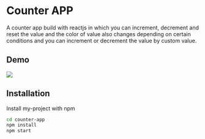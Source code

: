 
# Counter APP

A counter app build with reactjs in which you can increment, decrement and reset the value and the color of value also changes depending on certain conditions and you can increment or decrement the value by custom value.


## Demo

![](https://im5.ezgif.com/tmp/ezgif-5-4236166f06.gif)
## Installation

Install my-project with npm

```bash
cd counter-app
npm install
npm start
```
    